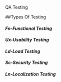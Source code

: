 QA Testing 

##Types Of Testing 

#### *Fn-Functional Testing*

#### *Ux-Usability Testing*

#### *Ld-Load Testing*

#### *Sc-Security Testing*

#### *Ln-Localization Testing*
